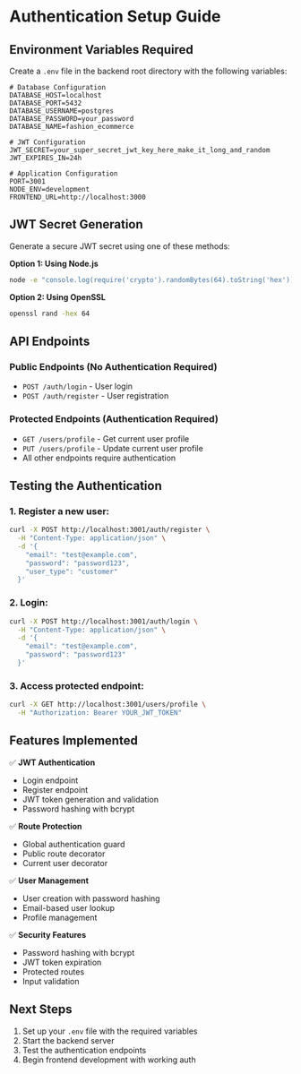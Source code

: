 # Authentication Setup Guide

## Environment Variables Required

Create a `.env` file in the backend root directory with the following variables:

```env
# Database Configuration
DATABASE_HOST=localhost
DATABASE_PORT=5432
DATABASE_USERNAME=postgres
DATABASE_PASSWORD=your_password
DATABASE_NAME=fashion_ecommerce

# JWT Configuration
JWT_SECRET=your_super_secret_jwt_key_here_make_it_long_and_random
JWT_EXPIRES_IN=24h

# Application Configuration
PORT=3001
NODE_ENV=development
FRONTEND_URL=http://localhost:3000
```

## JWT Secret Generation

Generate a secure JWT secret using one of these methods:

**Option 1: Using Node.js**
```bash
node -e "console.log(require('crypto').randomBytes(64).toString('hex'))"
```

**Option 2: Using OpenSSL**
```bash
openssl rand -hex 64
```

## API Endpoints

### Public Endpoints (No Authentication Required)
- `POST /auth/login` - User login
- `POST /auth/register` - User registration

### Protected Endpoints (Authentication Required)
- `GET /users/profile` - Get current user profile
- `PUT /users/profile` - Update current user profile
- All other endpoints require authentication

## Testing the Authentication

### 1. Register a new user:
```bash
curl -X POST http://localhost:3001/auth/register \
  -H "Content-Type: application/json" \
  -d '{
    "email": "test@example.com",
    "password": "password123",
    "user_type": "customer"
  }'
```

### 2. Login:
```bash
curl -X POST http://localhost:3001/auth/login \
  -H "Content-Type: application/json" \
  -d '{
    "email": "test@example.com",
    "password": "password123"
  }'
```

### 3. Access protected endpoint:
```bash
curl -X GET http://localhost:3001/users/profile \
  -H "Authorization: Bearer YOUR_JWT_TOKEN"
```

## Features Implemented

✅ **JWT Authentication**
- Login endpoint
- Register endpoint
- JWT token generation and validation
- Password hashing with bcrypt

✅ **Route Protection**
- Global authentication guard
- Public route decorator
- Current user decorator

✅ **User Management**
- User creation with password hashing
- Email-based user lookup
- Profile management

✅ **Security Features**
- Password hashing with bcrypt
- JWT token expiration
- Protected routes
- Input validation

## Next Steps

1. Set up your `.env` file with the required variables
2. Start the backend server
3. Test the authentication endpoints
4. Begin frontend development with working auth 